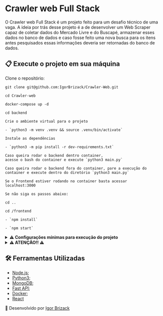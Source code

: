 # Crawler web Full Stack

O Crawler web Full Stack é um projeto feito para um desafio técnico de uma vaga. A ideia por trás desse projeto é a de desenvolver um Web Scraper capaz de coletar dados do Mercado Livre e do Buscapé, armazenar esses dados no banco de dados e caso fosse feito uma nova busca para os itens antes pesquisados essas informações deveria ser retornadas do banco de dados.

## 📋 Execute o projeto em sua máquina

Clone o repositório:

```
git clone git@github.com:IgorBrizack/Crawler-Web.git

cd Crawler-web

docker-compose up -d

cd backend

Crie o ambiente virtual para o projeto

- `python3 -m venv .venv && source .venv/bin/activate`

Instale as dependências

- `python3 -m pip install -r dev-requirements.txt`

Caso queira rodar o backend dentro container, 
acesse o bash do container e execute `python3 main.py`

Caso queira rodar o backend fora do container, pare a execução do 
container e execute dentro do diretório `python3 main.py`

Se o Frontend estiver rodando no container basta acessar localhost:3000

Se não siga os passos abaixo:

cd .. 

cd /frontend

- `npm install`

- `npm start`
```
<details>
<summary><strong> ⚠️ Configurações mínimas para execução do projeto</strong></summary><br />

Na sua máquina você deve ter:

 - Sistema Operacional Distribuição Unix
 - Docker
 - Docker-compose

Caso não possua o docker e opte por rodar direto na sua máquina:

 - Deve possuir o MongoDB, Node.JS, Python3 instalando na máquina.

</details>

<details>
<summary><strong> ⚠️ ATENÇÃO!! ⚠️ </strong></summary><br />

 A aplicação pode demorar um pouco de responder caso seja acessado ao endpoit do deploy.

 1º motivo: A raspagem de dados e armazenamento podem demorar devido a distância dos servidores e execução da chamada da API.

 2º motivo: O container que hospeda o backend pode estar em standby, ele irá ativar novamente após a primeira chamada.

 Acesso a aplicação:
 - https://crawler-web-frontend.vercel.app/

</details>

## 🛠️ Ferramentas Utilizadas

- [Node.js](https://nodejs.org/en/);
- [Python3](https://www.python.org/);
- [MongoDB](https://www.mongodb.com/);
- [Fast API](https://fastapi.tiangolo.com/);
- [Docker](https://www.docker.com/);
- [React](https://pt-br.reactjs.org/)

:beginner: Desenvolvido por [Igor Brizack](https://www.linkedin.com/in/igor-brizack/) 

